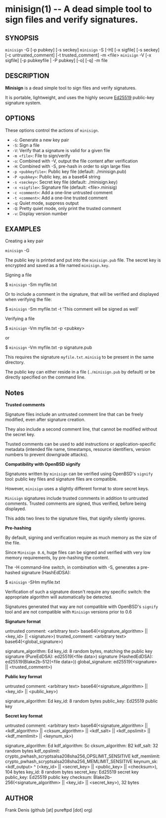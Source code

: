 <!---
This man page can be generated using ronn - http://rtomayko.github.com/ronn/
-->
minisign(1) -- A dead simple tool to sign files and verify signatures.
=============================================

## SYNOPSIS

`minisign` -G [-p pubkey] [-s seckey]
`minisign` -S [-H] [-x sigfile] [-s seckey] [-c untrusted_comment] [-t trusted_comment] -m &lt;file&gt;
`minisign` -V [-x sigfile] [-p pubkeyfile | -P pubkey] [-o] [-q] -m file

## DESCRIPTION

**Minisign** is a dead simple tool to sign files and verify signatures.

It is portable, lightweight, and uses the highly secure [Ed25519](http://ed25519.cr.yp.to/) public-key signature system.

## OPTIONS

These options control the actions of `minisign`.

  * `-G`:
    Generate a new key pair
  * `-S`:
    Sign a file
  * `-V`:
    Verify that a signature is valid for a given file
  * `-m <file>`:
    File to sign/verify
  * `-o`:
    Combined with -V, output the file content after verification
  * `-H`:
    Combined with -S, pre-hash in order to sign large files
  * `-p <pubkeyfile>`:
    Public key file (default: ./minisign.pub)
  * `-P <pubkey>`:
    Public key, as a base64 string
  * `-s <seckey>`:
    Secret key file (default: ./minisign.key)
  * `-x <sigfile>`:
    Signature file (default: &lt;file&gt;.minisig)
  * `-c <comment>`:
    Add a one-line untrusted comment
  * `-t <comment>`:
    Add a one-line trusted comment
  * `-q`:
    Quiet mode, suppress output
  * `-Q`:
    Pretty quiet mode, only print the trusted comment
  * `-v`:
    Display version number


## EXAMPLES

Creating a key pair

`minisign` -G

The public key is printed and put into the `minisign.pub` file. The secret key is encrypted and saved as a file named `minisign.key`.

Signing a file

$ `minisign` -Sm myfile.txt

Or to include a comment in the signature, that will be verified and displayed when verifying the file:

$ `minisign` -Sm myfile.txt -t 'This comment will be signed as well'

Verifying a file

$ `minisign` -Vm myfile.txt -p  &lt;pubkey&gt;

or

$ `minisign` -Vm myfile.txt -p signature.pub

This requires the signature `myfile.txt.minisig` to be present in the same directory.

The public key can either reside in a file (`./minisign.pub` by default) or be directly specified on the command line.

## Notes

**Trusted comments**

Signature files include an untrusted comment line that can be freely modified, even after signature creation.

They also include a second comment line, that cannot be modified without the secret key.

Trusted comments can be used to add instructions or application-specific metadata (intended file name, timestamps, resource identifiers, version numbers to prevent downgrade attacks).

**Compatibility with OpenBSD signify**

Signatures written by `minisign` can be verified using OpenBSD's `signify` tool: public key files and signature files are compatible.

However, `minisign` uses a slightly different format to store secret keys.

`Minisign` signatures include trusted comments in addition to untrusted comments. Trusted comments are signed, thus verified, before being displayed.

This adds two lines to the signature files, that signify silently ignores.

**Pre-hashing**

By default, signing and verification require as much memory as the size of the file.

Since `Minisign 0.6`, huge files can be signed and verified with very low memory requirements, by pre-hashing the content.

The -H command-line switch, in combination with -S, generates a pre-hashed signature (HashEdDSA):

$ `minisign` -SHm myfile.txt

Verification of such a signature doesn't require any specific switch: the appropriate algorithm will automatically be detected.

Signatures generated that way are not compatible with OpenBSD's `signify` tool and are not compatible with `Minisign` versions prior to 0.6

**Signature format**

untrusted comment: &lt;arbitrary text&gt;
base64(&lt;signature_algorithm&gt; || &lt;key_id&gt; || &lt;signature&gt;)
trusted_comment: &lt;arbitrary text&gt;
base64(&lt;global_signature&gt;)

   signature_algorithm: Ed
   key_id: 8 random bytes, matching the public key
   signature (PureEdDSA): ed25519(&lt;file data&gt;)
   signature (HashedEdDSA): ed25519(Blake2b-512(&lt;file data&gt;))
   global_signature: ed25519(&lt;signature&gt; || &lt;trusted_comment&gt;)

**Public key format**

untrusted comment: &lt;arbitrary text&gt;
base64(&lt;signature_algorithm&gt; || &lt;key_id&gt; || &lt;public_key&gt;)

   signature_algorithm: Ed
   key_id: 8 random bytes
   public_key: Ed25519 public key

**Secret key format**

untrusted comment: &lt;arbitrary text&gt;
base64(&lt;signature_algorithm&gt; || &lt;kdf_algorithm&gt; || &lt;cksum_algorithm&gt; ||
      &lt;kdf_salt&gt; || &lt;kdf_opslimit&gt; || &lt;kdf_memlimit&gt; || &lt;keynum_sk&gt;)

   signature_algorithm: Ed
   kdf_algorithm: Sc
   cksum_algorithm: B2
   kdf_salt: 32 random bytes
   kdf_opslimit:   crypto_pwhash_scryptsalsa208sha256_OPSLIMIT_SENSITIVE
   kdf_memlimit:   crypto_pwhash_scryptsalsa208sha256_MEMLIMIT_SENSITIVE
   keynum_sk: &lt;kdf_output&gt; ^ (&lt;key_id&gt; || &lt;secret_key&gt; ||   &lt;public_key&gt; || &lt;checksum&gt;), 104 bytes
   key_id: 8 random bytes
   secret_key: Ed25519 secret key
   public_key: Ed25519 public key
   checksum: Blake2b-256(&lt;signature_algorithm&gt; || &lt;key_id&gt; ||   &lt;secret_key&gt;), 32 bytes


## AUTHOR

Frank Denis (github [at] pureftpd [dot] org)
